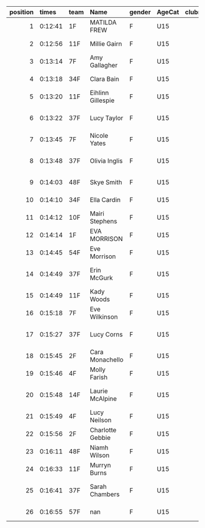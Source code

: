 |   position | times   | team   | Name              | gender   | AgeCat   |   clubnumber | Club name            | Website                               |   finishPosition |
|-----------:|:--------|:-------|:------------------|:---------|:---------|-------------:|:---------------------|:--------------------------------------|-----------------:|
|          1 | 0:12:41 | 1F     | MATILDA FREW      | F        | U15      |            1 | East Kilbride AC     | http://www.ekac.org.uk/               |               15 |
|          2 | 0:12:56 | 11F    | Millie Gairn      | F        | U15      |           11 | Airdrie Harriers     | http://airdrieharriers.org/           |               17 |
|          3 | 0:13:14 | 7F     | Amy Gallagher     | F        | U15      |            7 | Giffnock North AC    | https://www.giffnocknorth.co.uk/      |               19 |
|          4 | 0:13:18 | 34F    | Clara Bain        | F        | U15      |           34 | Kilbarchan AAC       | https://kilbarchanaac.org.uk/         |               20 |
|          5 | 0:13:20 | 11F    | Eihlinn Gillespie | F        | U15      |           11 | Airdrie Harriers     | http://airdrieharriers.org/           |               22 |
|          6 | 0:13:22 | 37F    | Lucy Taylor       | F        | U15      |           37 | Law & District AAC   | http://www.lawaac.co.uk/              |               23 |
|          7 | 0:13:45 | 7F     | Nicole Yates      | F        | U15      |            7 | Giffnock North AC    | https://www.giffnocknorth.co.uk/      |               28 |
|          8 | 0:13:48 | 37F    | Olivia Inglis     | F        | U15      |           37 | Law & District AAC   | http://www.lawaac.co.uk/              |               30 |
|          9 | 0:14:03 | 48F    | Skye Smith        | F        | U15      |           48 | Springburn Harriers  | https://www.springburnharriers.co.uk/ |               32 |
|         10 | 0:14:10 | 34F    | Ella Cardin       | F        | U15      |           34 | Kilbarchan AAC       | https://kilbarchanaac.org.uk/         |               33 |
|         11 | 0:14:12 | 10F    | Mairi Stephens    | F        | U15      |           10 | Shettleston Harriers | http://shettlestonharriers.org.uk/    |               34 |
|         12 | 0:14:14 | 1F     | EVA MORRISON      | F        | U15      |            1 | East Kilbride AC     | http://www.ekac.org.uk/               |               35 |
|         13 | 0:14:45 | 54F    | Eve Morrison      | F        | U15      |           54 | VP-Glasgow           | https://www.vp-glasgow.com            |               38 |
|         14 | 0:14:49 | 37F    | Erin McGurk       | F        | U15      |           37 | Law & District AAC   | http://www.lawaac.co.uk/              |               40 |
|         15 | 0:14:49 | 11F    | Kady Woods        | F        | U15      |           11 | Airdrie Harriers     | http://airdrieharriers.org/           |               41 |
|         16 | 0:15:18 | 7F     | Eve Wilkinson     | F        | U15      |            7 | Giffnock North AC    | https://www.giffnocknorth.co.uk/      |               42 |
|         17 | 0:15:27 | 37F    | Lucy Corns        | F        | U15      |           37 | Law & District AAC   | http://www.lawaac.co.uk/              |               43 |
|         18 | 0:15:45 | 2F     | Cara Monachello   | F        | U15      |            2 | Kilmarnock H&AC      | http://www.kilmarnockharriers.com/    |               44 |
|         19 | 0:15:46 | 4F     | Molly Farish      | F        | U15      |            4 | Inverclyde AC        | https://www.inverclydeac.org/         |               45 |
|         20 | 0:15:48 | 14F    | Laurie McAlpine   | F        | U15      |           14 | Ayr Seaforth AC      | https://www.ayrseaforth.co.uk/        |               46 |
|         21 | 0:15:49 | 4F     | Lucy Neilson      | F        | U15      |            4 | Inverclyde AC        | https://www.inverclydeac.org/         |               47 |
|         22 | 0:15:56 | 2F     | Charlotte Gebbie  | F        | U15      |            2 | Kilmarnock H&AC      | http://www.kilmarnockharriers.com/    |               48 |
|         23 | 0:16:11 | 48F    | Niamh Wilson      | F        | U15      |           48 | Springburn Harriers  | https://www.springburnharriers.co.uk/ |               50 |
|         24 | 0:16:33 | 11F    | Murryn Burns      | F        | U15      |           11 | Airdrie Harriers     | http://airdrieharriers.org/           |               51 |
|         25 | 0:16:41 | 37F    | Sarah Chambers    | F        | U15      |           37 | Law & District AAC   | http://www.lawaac.co.uk/              |               52 |
|         26 | 0:16:55 | 57F    | nan               | F        | U15      |           57 | Whitemoss AAC        | https://whitemossaac.co.uk/           |               53 |